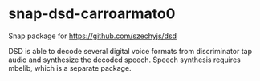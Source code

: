 # snap-dsd-carroarmato0

Snap package for https://github.com/szechyjs/dsd

DSD is able to decode several digital voice formats from discriminator tap audio and synthesize the decoded speech. Speech synthesis requires mbelib, which is a separate package.
